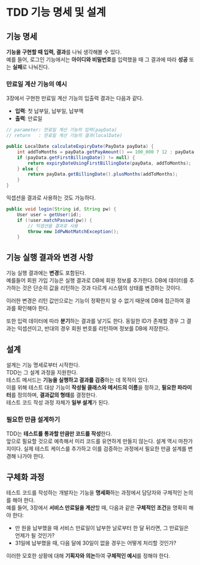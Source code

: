 # TDD 기능 명세 및 설계

## 기능 명세   

**기능을 구현할 때 입력, 결과**를 나눠 생각해볼 수 있다.   
예를 들어, 로그인 기능에서는 **아이디와 비밀번호**를 입력했을 때 그 결과에 따라 **성공** 또는 **실패**로 나눠진다.

### 만료일 계산 기능의 예시

3장에서 구현한 만료일 계산 기능의 입출력 결과는 다음과 같다.

 - **입력**: 첫 납부일, 납부일, 납부액
 - **출력**: 만료일
``` java
// parameter: 만료일 계산 기능의 입력(payData)
// return   : 만료일 계산 기능의 결과(localDate)

public LocalDate calculateExpiryDate(PayData payData) {
    int addToMonths = payData.getPayAmount() == 100_000 ? 12 : payData.getPayAmount() / 10_000;
    if (payData.getFirstBillingDate() != null) {
        return expiryDateUsingFirstBillingDate(payData, addToMonths);
    } else {
        return payData.getBillingDate().plusMonths(addToMonths);
    }
}
```

익셉션을 결과로 사용하는 것도 가능하다.
``` java
public void login(String id, String pw) {
    User user = getUser(id);
    if (!user.matchPasswd(pw)) {
        // 익셉션을 결과로 사용
        throw new IdPwNotMatchException();
    }
```

## 기능 실행 결과와 변경 사항
기능 실행 결과에는 **변경**도 포함된다.   
예를들어 회원 가입 기능은 실행 결과로 DB에 회원 정보를 추가한다.
DB에 데이터를 추가하는 것은 단순히 값을 리턴하는 것과 다르게 시스템의 상태를 변경하는 것이다.


이러한 변경은 리턴 값만으로는 기능이 정확한지 알 수 없기 때문에 DB에 접근하여 결과를 확인해야 한다.

또한 입력 데이터에 따라 **분기**하는 결과를 낳기도 한다.
동일한 ID가 존재할 경우 그 결과는 익셉션이고, 반대의 경우 회원 번호를 리턴하며 정보를 DB에 저장한다.

## 설계
설계는 기능 명세로부터 시작한다.   
TDD는 그 설계 과정을 지원한다.   
테스트 메서드는 **기능을 실행하고 결과를 검증**하는 데 목적이 있다.   
이를 위해 테스트 대상 기능이 **작성될 클래스와 메서드의 이름**을 정하고, **필요한 파라미터**를 정의하며, **결과값의 형태**를 결정한다.   
테스트 코드 작성 과정 자체가 **일부 설계**가 된다.

### 필요한 만큼 설계하기
TDD는 **테스트를 통과할 만큼만 코드를 작성**한다.   
앞으로 필요할 것으로 예측해서 미리 코드를 유연하게 만들지 않는다. 설계 역시 마찬가지이다.
실제 테스트 케이스를 추가하고 이를 검증하는 과정에서 필요한 만큼 설계를 변경해 나가야 한다.

## 구체화 과정

테스트 코드를 작성하는 개발자는 기능을 **명세화**하는 과정에서 담당자와 구체적인 논의를 해야 한다.   
예를 들어, 3장에서 **서비스 만료일을 계산**할 때, 다음과 같은 **구체적인 조건**을 명확히 해야 한다:

* 만 원을 납부했을 때 서비스 만료일이 납부한 날로부터 한 달 뒤라면, 그 만료일은 언제가 될 것인가?   
* 31일에 납부했을 때, 다음 달에 30일이 없을 경우는 어떻게 처리할 것인가?

이러한 모호한 상황에 대해 **기획자와 의논**하여 **구체적인 예시**를 정해야 한다.



